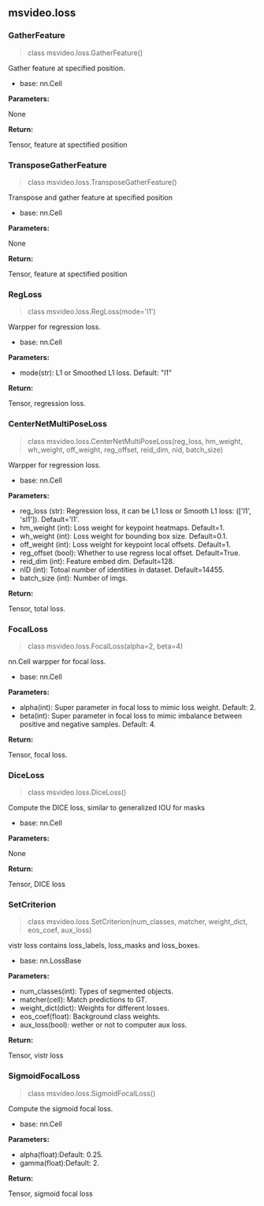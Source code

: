 ## msvideo.loss

### GatherFeature

> class msvideo.loss.GatherFeature()

Gather feature at specified position.

- base: nn.Cell

**Parameters:**

None

**Return:**

Tensor, feature at spectified position


### TransposeGatherFeature

> class msvideo.loss.TransposeGatherFeature()

Transpose and gather feature at specified position

- base: nn.Cell

**Parameters:**

None

**Return:**

Tensor, feature at spectified position


### RegLoss

> class msvideo.loss.RegLoss(mode='l1')

Warpper for regression loss.

- base: nn.Cell

**Parameters:**

- mode(str): L1 or Smoothed L1 loss. Default: "l1"

**Return:**

Tensor, regression loss.


### CenterNetMultiPoseLoss

> class msvideo.loss.CenterNetMultiPoseLoss(reg_loss, hm_weight, wh_weight, off_weight, reg_offset, reid_dim, nid, batch_size)

Warpper for regression loss.

- base: nn.Cell

**Parameters:**

- reg_loss (str): Regression loss, it can be L1 loss or Smooth L1 loss: (['l1', 'sl1']). Default='l1'.
- hm_weight (int): Loss weight for keypoint heatmaps. Default=1.
- wh_weight (int): Loss weight for bounding box size. Default=0.1.
- off_weight (int): Loss weight for keypoint local offsets. Default=1.
- reg_offset (bool): Whether to use regress local offset. Default=True.
- reid_dim (int): Feature embed dim. Default=128.
- nID (int): Totoal number of identities in dataset. Default=14455.
- batch_size (int): Number of imgs.

**Return:**

Tensor, total loss.


### FocalLoss

> class msvideo.loss.FocalLoss(alpha=2, beta=4)

nn.Cell warpper for focal loss.

- base: nn.Cell

**Parameters:**

- alpha(int): Super parameter in focal loss to mimic loss weight. Default: 2.
- beta(int): Super parameter in focal loss to mimic imbalance between positive and negative samples. Default: 4.

**Return:**

Tensor, focal loss.


### DiceLoss

> class msvideo.loss.DiceLoss()

Compute the DICE loss, similar to generalized IOU for masks

- base: nn.Cell

**Parameters:**

None

**Return:**

Tensor, DICE loss


### SetCriterion

> class msvideo.loss.SetCriterion(num_classes, matcher, weight_dict, eos_coef, aux_loss)

vistr loss contains loss_labels, loss_masks and loss_boxes.

- base: nn.LossBase

**Parameters:**

- num_classes(int): Types of segmented objects.
- matcher(cell): Match predictions to GT.
- weight_dict(dict): Weights for different losses.
- eos_coef(float): Background class weights.
- aux_loss(bool): wether or not to computer aux loss.

**Return:**

Tensor, vistr loss


### SigmoidFocalLoss

> class msvideo.loss.SigmoidFocalLoss()

Compute the sigmoid focal loss.

- base: nn.Cell

**Parameters:**

- alpha(float):Default: 0.25.
- gamma(float):Default: 2.

**Return:**

Tensor, sigmoid focal loss